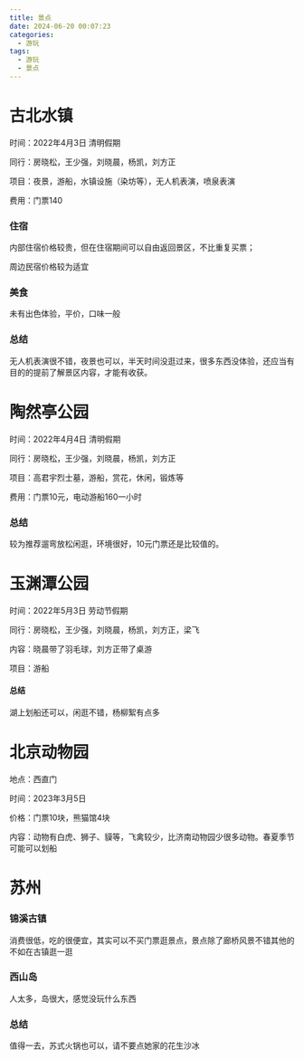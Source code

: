 ```yaml
---
title: 景点
date: 2024-06-20 00:07:23
categories:
  - 游玩
tags:
  - 游玩
  - 景点
---
```


# 古北水镇

时间：2022年4月3日 清明假期

同行：房晓松，王少强，刘晓晨，杨凯，刘方正

项目：夜景，游船，水镇设施（染坊等），无人机表演，喷泉表演

费用：门票140

### 住宿

内部住宿价格较贵，但在住宿期间可以自由返回景区，不比重复买票；

周边民宿价格较为适宜


### 美食

未有出色体验，平价，口味一般

### 总结

无人机表演很不错，夜景也可以，半天时间没逛过来，很多东西没体验，还应当有目的的提前了解景区内容，才能有收获。



# 陶然亭公园

时间：2022年4月4日 清明假期

同行：房晓松，王少强，刘晓晨，杨凯，刘方正

项目：高君宇烈士墓，游船，赏花，休闲，锻炼等

费用：门票10元，电动游船160一小时

### 总结

较为推荐遛弯放松闲逛，环境很好，10元门票还是比较值的。


# 玉渊潭公园

时间：2022年5月3日 劳动节假期

同行：房晓松，王少强，刘晓晨，杨凯，刘方正，梁飞

内容：晓晨带了羽毛球，刘方正带了桌游

项目：游船

#### 总结

湖上划船还可以，闲逛不错，杨柳絮有点多


# 北京动物园

地点：西直门

时间：2023年3月5日

价格：门票10块，熊猫馆4块

内容：动物有白虎、狮子、貘等，飞禽较少，比济南动物园少很多动物。春夏季节可能可以划船


# 苏州

### 锦溪古镇

消费很低，吃的很便宜，其实可以不买门票逛景点，景点除了廊桥风景不错其他的不如在古镇逛一逛


### 西山岛

人太多，岛很大，感觉没玩什么东西

### 总结

值得一去，苏式火锅也可以，请不要点她家的花生沙冰

